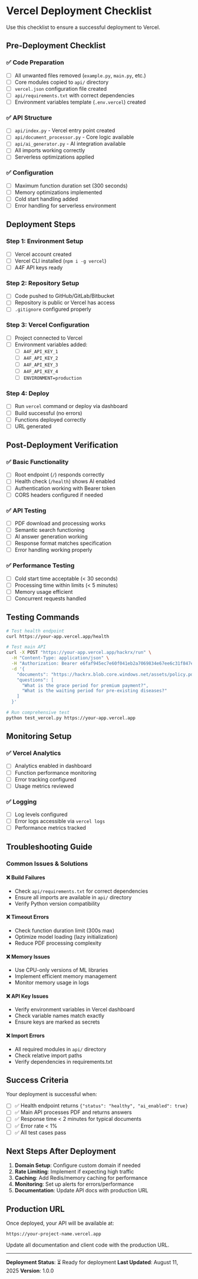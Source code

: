 # Vercel Deployment Checklist

Use this checklist to ensure a successful deployment to Vercel.

## Pre-Deployment Checklist

### ✅ Code Preparation

-   [ ] All unwanted files removed (`example.py`, `main.py`, etc.)
-   [ ] Core modules copied to `api/` directory
-   [ ] `vercel.json` configuration file created
-   [ ] `api/requirements.txt` with correct dependencies
-   [ ] Environment variables template (`.env.vercel`) created

### ✅ API Structure

-   [ ] `api/index.py` - Vercel entry point created
-   [ ] `api/document_processor.py` - Core logic available
-   [ ] `api/ai_generator.py` - AI integration available
-   [ ] All imports working correctly
-   [ ] Serverless optimizations applied

### ✅ Configuration

-   [ ] Maximum function duration set (300 seconds)
-   [ ] Memory optimizations implemented
-   [ ] Cold start handling added
-   [ ] Error handling for serverless environment

## Deployment Steps

### Step 1: Environment Setup

-   [ ] Vercel account created
-   [ ] Vercel CLI installed (`npm i -g vercel`)
-   [ ] A4F API keys ready

### Step 2: Repository Setup

-   [ ] Code pushed to GitHub/GitLab/Bitbucket
-   [ ] Repository is public or Vercel has access
-   [ ] `.gitignore` configured properly

### Step 3: Vercel Configuration

-   [ ] Project connected to Vercel
-   [ ] Environment variables added:
    -   [ ] `A4F_API_KEY_1`
    -   [ ] `A4F_API_KEY_2`
    -   [ ] `A4F_API_KEY_3`
    -   [ ] `A4F_API_KEY_4`
    -   [ ] `ENVIRONMENT=production`

### Step 4: Deploy

-   [ ] Run `vercel` command or deploy via dashboard
-   [ ] Build successful (no errors)
-   [ ] Functions deployed correctly
-   [ ] URL generated

## Post-Deployment Verification

### ✅ Basic Functionality

-   [ ] Root endpoint (`/`) responds correctly
-   [ ] Health check (`/health`) shows AI enabled
-   [ ] Authentication working with Bearer token
-   [ ] CORS headers configured if needed

### ✅ API Testing

-   [ ] PDF download and processing works
-   [ ] Semantic search functioning
-   [ ] AI answer generation working
-   [ ] Response format matches specification
-   [ ] Error handling working properly

### ✅ Performance Testing

-   [ ] Cold start time acceptable (< 30 seconds)
-   [ ] Processing time within limits (< 5 minutes)
-   [ ] Memory usage efficient
-   [ ] Concurrent requests handled

## Testing Commands

```bash
# Test health endpoint
curl https://your-app.vercel.app/health

# Test main API
curl -X POST "https://your-app.vercel.app/hackrx/run" \
  -H "Content-Type: application/json" \
  -H "Authorization: Bearer e6faf945ec7e60f041eb2a7069834e67ee6c31f847e7cb7f0dee01e6d11312b5" \
  -d '{
    "documents": "https://hackrx.blob.core.windows.net/assets/policy.pdf?sv=2023-01-03&st=2025-07-04T09%3A11%3A24Z&se=2027-07-05T09%3A11%3A00Z&sr=b&sp=r&sig=N4a9OU0w0QXO6AOIBiu4bpl7AXvEZogeT%2FjUHNO7HzQ%3D",
    "questions": [
      "What is the grace period for premium payment?",
      "What is the waiting period for pre-existing diseases?"
    ]
  }'

# Run comprehensive test
python test_vercel.py https://your-app.vercel.app
```

## Monitoring Setup

### ✅ Vercel Analytics

-   [ ] Analytics enabled in dashboard
-   [ ] Function performance monitoring
-   [ ] Error tracking configured
-   [ ] Usage metrics reviewed

### ✅ Logging

-   [ ] Log levels configured
-   [ ] Error logs accessible via `vercel logs`
-   [ ] Performance metrics tracked

## Troubleshooting Guide

### Common Issues & Solutions

#### ❌ Build Failures

-   Check `api/requirements.txt` for correct dependencies
-   Ensure all imports are available in `api/` directory
-   Verify Python version compatibility

#### ❌ Timeout Errors

-   Check function duration limit (300s max)
-   Optimize model loading (lazy initialization)
-   Reduce PDF processing complexity

#### ❌ Memory Issues

-   Use CPU-only versions of ML libraries
-   Implement efficient memory management
-   Monitor memory usage in logs

#### ❌ API Key Issues

-   Verify environment variables in Vercel dashboard
-   Check variable names match exactly
-   Ensure keys are marked as secrets

#### ❌ Import Errors

-   All required modules in `api/` directory
-   Check relative import paths
-   Verify dependencies in requirements.txt

## Success Criteria

Your deployment is successful when:

-   [ ] ✅ Health endpoint returns `{"status": "healthy", "ai_enabled": true}`
-   [ ] ✅ Main API processes PDF and returns answers
-   [ ] ✅ Response time < 2 minutes for typical documents
-   [ ] ✅ Error rate < 1%
-   [ ] ✅ All test cases pass

## Next Steps After Deployment

1. **Domain Setup**: Configure custom domain if needed
2. **Rate Limiting**: Implement if expecting high traffic
3. **Caching**: Add Redis/memory caching for performance
4. **Monitoring**: Set up alerts for errors/performance
5. **Documentation**: Update API docs with production URL

## Production URL

Once deployed, your API will be available at:

```
https://your-project-name.vercel.app
```

Update all documentation and client code with the production URL.

---

**Deployment Status**: ⏳ Ready for deployment
**Last Updated**: August 11, 2025
**Version**: 1.0.0
